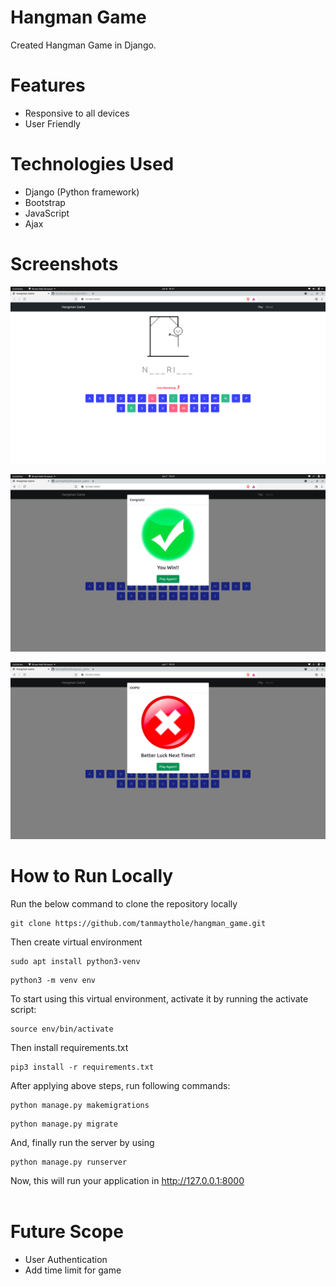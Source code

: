 # Hangman Game

Created Hangman Game in Django.

# Features
- Responsive to all devices
- User Friendly

# Technologies Used
- Django (Python framework)
- Bootstrap
- JavaScript
- Ajax

# Screenshots
<p align="center">
    <img src="https://raw.githubusercontent.com/tanmaythole/hangman_game/master/game/static/images/screenshot-1.png" />
</p>

<p align="center">
    <img src="https://raw.githubusercontent.com/tanmaythole/hangman_game/master/game/static/images/screenshot-2.png" />
</p>

<p align="center">
    <img src="https://raw.githubusercontent.com/tanmaythole/hangman_game/master/game/static/images/screenshot-3.png" />
</p>

# How to Run Locally
Run the below command to clone the repository locally
```
git clone https://github.com/tanmaythole/hangman_game.git
```

Then create virtual environment
```
sudo apt install python3-venv
```

```
python3 -m venv env
```

To start using this virtual environment, activate it by running the activate script:
```
source env/bin/activate
```

Then install requirements.txt
```
pip3 install -r requirements.txt
```

After applying above steps, run following commands:
```
python manage.py makemigrations
```

```
python manage.py migrate
```

And, finally run the server by using
```
python manage.py runserver
```
Now, this will run your application in http://127.0.0.1:8000
<br />
<br />


# Future Scope
- User Authentication
- Add time limit for game
